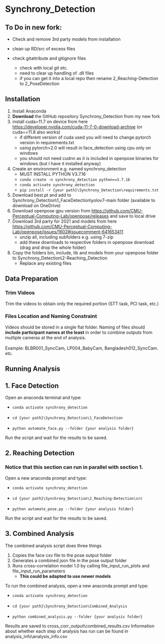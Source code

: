 # Synchrony_Detection

## To Do in new fork:
- Check and remove 3rd party models from installation

- clean up RD/src of excess files

- check gitattribute and gitignore files
	- check with local git etc.
	- need to clear up handling of .dll files
	- if you can get it into a local repo then rename 2_Reaching-Detection to 2_PoseDetection


## Installation
1. Install Anaconda
1. **Download** the GitHub repository Synchrony_Detection from my new fork
1. install cuda=11.7 on device from here https://developer.nvidia.com/cuda-11-7-0-download-archive (or cuda==11.8 also works)
	- if different version of cuda used you will need to change pytorch version in requirements.txt
	- using pytorch>2.0 will result in face_detection using cpu only on windows
	- you should not need cudnn as it is included in openpose binaries for windows (but I have it installed anyway)
1. Create an environment e.g. named synchrony_detection
	- MUST INSTALL PYTHON V3.7.16
	- `conda create -n synchrony_detection python==3.7.16`
	- `conda activate synchrony_detection`
	- `pip install -r {your path}\Synchrony_Detection\requirements.txt`
1. Download best.pt and add to Synchrony_Detection\\1_FaceDetection\\yolov7-main folder (available to download on OneDrive)
1. Download openpose gpu version from https://github.com/CMU-Perceptual-Computing-Lab/openpose/releases and save to local drive
1. Download 3rd party for 2021 and models from here https://github.com/CMU-Perceptual-Computing-Lab/openpose/issues/1602#issuecomment-641653411
	- unzip all, including subfolders e.g. using 7-zip
	- add these downloads to respective folders in openpose download (drag and drop the whole folder)
1. Copy the folders bin, include, lib and models from your openpose folder to Synchrony_Detection\2-Reaching_Detection
	- Replace any existing files


## Data Preparation 
### Trim Videos
Trim the videos to obtain only the required portion (STT task, PCI task, etc.)

### Files Location and Naming Constraint
Videos should be stored in a single flat folder. Naming of files should **include participant names at the least** in order to combine outputs from multiple cameras at the end of analysis. 
<br><br> Example: BLBR001_SyncCam, LP004_BabyCam, Bangladesh012_SyncCam. etc.


## Running Analysis

## 1. Face Detection 
Open an anaconda terminal and type:
- `conda activate synchrony_detection` <br><br>
- `cd {your path}\Synchrony_Detection\1_FaceDetection` <br><br>
- `python automate_face.py --folder {your analysis folder}`

Run the script and wait for the results to be saved.

## 2. Reaching Detection
### Notice that this section can run in parallel with section 1.
Open a new anaconda prompt and type:
- `conda activate synchrony_detection` <br><br>
- `cd {your path}\Synchrony_Detection\2_Reaching-Detection\src` <br><br>
- `python automate_pose.py --folder {your analysis folder}`

Run the script and wait for the results to be saved.

## 3. Combined Analysis
The combined analysis script does three things
1. Copies the face csv file to the pose output folder
1. Generates a combined json file in the pose output folder
1. Runs cross-correlation model 1.0 by calling file_input_run_plots and file_input_run_parameters
	- **This could be adapted to use newer models**

To run the combined analysis, open a new anaconda prompt and type:
- `conda activate synchrony_detection` <br><br>
- `cd {your path}\Synchrony_Detection\Combined_Analysis` <br><br>
- `python combined_analysis.py --folder {your analysis folder}`

Results are saved to cross_corr_output\combined_results.csv
Information about whether each step of analysis has run can be found in analysis_info\analysis_info.csv
